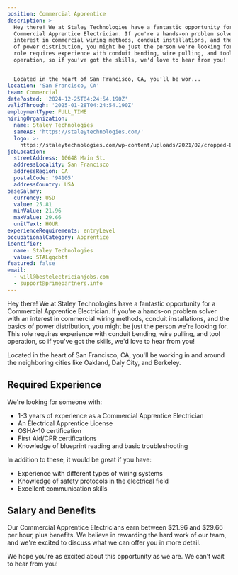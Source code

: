 ```yaml
---
position: Commercial Apprentice
description: >-
  Hey there! We at Staley Technologies have a fantastic opportunity for a
  Commercial Apprentice Electrician. If you're a hands-on problem solver with an
  interest in commercial wiring methods, conduit installations, and the basics
  of power distribution, you might be just the person we're looking for. This
  role requires experience with conduit bending, wire pulling, and tool
  operation, so if you've got the skills, we'd love to hear from you! 


  Located in the heart of San Francisco, CA, you'll be wor...
location: 'San Francisco, CA'
team: Commercial
datePosted: '2024-12-25T04:24:54.190Z'
validThrough: '2025-01-28T04:24:54.190Z'
employmentType: FULL_TIME
hiringOrganization:
  name: Staley Technologies
  sameAs: 'https://staleytechnologies.com/'
  logo: >-
    https://staleytechnologies.com/wp-content/uploads/2021/02/cropped-Logo_StaleyTechnologies.png
jobLocation:
  streetAddress: 10648 Main St.
  addressLocality: San Francisco
  addressRegion: CA
  postalCode: '94105'
  addressCountry: USA
baseSalary:
  currency: USD
  value: 25.81
  minValue: 21.96
  maxValue: 29.66
  unitText: HOUR
experienceRequirements: entryLevel
occupationalCategory: Apprentice
identifier:
  name: Staley Technologies
  value: STALqqcbtf
featured: false
email:
  - will@bestelectricianjobs.com
  - support@primepartners.info
---
```




Hey there! We at Staley Technologies have a fantastic opportunity for a Commercial Apprentice Electrician. If you're a hands-on problem solver with an interest in commercial wiring methods, conduit installations, and the basics of power distribution, you might be just the person we're looking for. This role requires experience with conduit bending, wire pulling, and tool operation, so if you've got the skills, we'd love to hear from you! 

Located in the heart of San Francisco, CA, you'll be working in and around the neighboring cities like Oakland, Daly City, and Berkeley. 

## Required Experience

We're looking for someone with:

- 1-3 years of experience as a Commercial Apprentice Electrician
- An Electrical Apprentice License
- OSHA-10 certification
- First Aid/CPR certifications
- Knowledge of blueprint reading and basic troubleshooting 

In addition to these, it would be great if you have:

- Experience with different types of wiring systems
- Knowledge of safety protocols in the electrical field
- Excellent communication skills

## Salary and Benefits

Our Commercial Apprentice Electricians earn between $21.96 and $29.66 per hour, plus benefits. We believe in rewarding the hard work of our team, and we're excited to discuss what we can offer you in more detail. 

We hope you're as excited about this opportunity as we are. We can't wait to hear from you!

